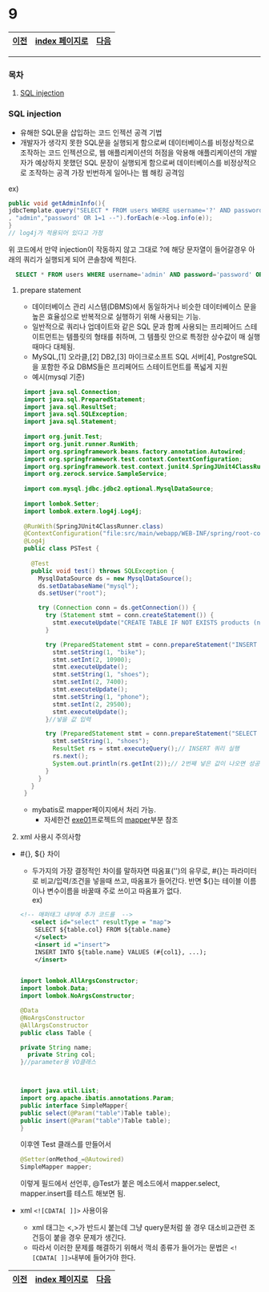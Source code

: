 # 9

[이전](./08.md)|[index 페이지로](./00index.md) |[다음](./10.md)
---|---|---
<hr>

### 목차
1. [SQL injection](#SQL-injection)

### SQL injection
  
  - 유해한 SQL문을 삽입하는 코드 인젝션 공격 기법
  - 개발자가 생각지 못한 SQL문을 실행되게 함으로써 데이터베이스를 비정상적으로 조작하는 코드 인젝션으로,
웹 애플리케이션의 허점을 악용해 애플리케이션의 개발자가 예상하지 못했던 SQL 문장이 실행되게 함으로써 데이터베이스를 비정상적으로 조작하는 공격
가장 빈번하게 일어나는 웹 해킹 공격임
  
  ex) <br>
  
  ```java
  public void getAdminInfo(){
  jdbcTemplate.query("SELECT * FROM users WHERE username='?' AND password='?'"
  , "admin","password' OR 1=1 --").forEach(e->log.info(e));
  }
  // log4j가 적용되어 있다고 가정
  ```
  위 코드에서 만약 injection이 작동하지 않고 그대로 ?에 해당 문자열이 들어갈경우 아래의 쿼리가 실행되게 되어 콘솔창에 찍힌다.
  ```sql
    SELECT * FROM users WHERE username='admin' AND password='password' OR 1=1 --'
  ```
  
1. prepare statement
  
   + 데이터베이스 관리 시스템(DBMS)에서 동일하거나 비슷한 데이터베이스 문을 높은 효율성으로 반복적으로 실행하기 위해 사용되는 기능. 
   + 일반적으로 쿼리나 업데이트와 같은 SQL 문과 함께 사용되는 프리페어드 스테이트먼트는 템플릿의 형태를 취하며, 그 템플릿 안으로 특정한 상수값이 매 실행 때마다 대체됨.
   + MySQL,[1] 오라클,[2] DB2,[3] 마이크로소프트 SQL 서버[4], PostgreSQL을 포함한 주요 DBMS들은 프리페어드 스테이트먼트를 폭넓게 지원
   + 예시(mysql 기준)
   ```java
 	import java.sql.Connection;
 	import java.sql.PreparedStatement;
 	import java.sql.ResultSet;
 	import java.sql.SQLException;
 	import java.sql.Statement;
 	
 	import org.junit.Test;
 	import org.junit.runner.RunWith;
 	import org.springframework.beans.factory.annotation.Autowired;
 	import org.springframework.test.context.ContextConfiguration;
 	import org.springframework.test.context.junit4.SpringJUnit4ClassRunner;
 	import org.zerock.service.SampleService;
 	
 	import com.mysql.jdbc.jdbc2.optional.MysqlDataSource;
 	
 	import lombok.Setter;
 	import lombok.extern.log4j.Log4j;
 	
 	@RunWith(SpringJUnit4ClassRunner.class)
 	@ContextConfiguration("file:src/main/webapp/WEB-INF/spring/root-context.xml")
 	@Log4j
    public class PSTest {
      
      @Test
      public void test() throws SQLException {
        MysqlDataSource ds = new MysqlDataSource();
        ds.setDatabaseName("mysql");
        ds.setUser("root");

        try (Connection conn = ds.getConnection()) {
          try (Statement stmt = conn.createStatement()) {
            stmt.executeUpdate("CREATE TABLE IF NOT EXISTS products (name VARCHAR(40), price INT)");// 테이블 생성
          }

          try (PreparedStatement stmt = conn.prepareStatement("INSERT INTO products VALUES (?, ?)")) {
            stmt.setString(1, "bike");
            stmt.setInt(2, 10900);
            stmt.executeUpdate();
            stmt.setString(1, "shoes");
            stmt.setInt(2, 7400);
            stmt.executeUpdate();
            stmt.setString(1, "phone");
            stmt.setInt(2, 29500);
            stmt.executeUpdate();
          }//넣을 값 입력

          try (PreparedStatement stmt = conn.prepareStatement("SELECT * FROM products WHERE name = ?")) {
            stmt.setString(1, "shoes");
            ResultSet rs = stmt.executeQuery();// INSERT 쿼리 실행
            rs.next();
            System.out.println(rs.getInt(2));// 2번째 넣은 값이 나오면 성공
          }
        }
      }
    }
   ```
   + mybatis로 mapper페이지에서 처리 가능.
     * 자세한건 [exe01](https://github.com/pallenJ/booke/tree/master/exe01)프로젝트의 
       [mapper](https://github.com/pallenJ/booke/blob/master/exe01/02.md#Mapper)부분 참조
2. xml 사용시 주의사항
  
  + #{}, ${} 차이
    * 두가지의 가장 결정적인 차이를 말하자면 따옴표('')의 유무로, #{}는 파라미터로 비교/입력/조건을 넣을때 쓰고, 따옴표가 들어간다.
    반면 ${}는 테이블 이름이나 변수이름을 바꿀때 주로 쓰이고 따옴표가 없다.
    <br> ex)<br>
    
    ```xml
    <!-- 매퍼태그 내부에 추가 코드를  -->
       <select id="select" resultType = "map">
        SELECT ${table.col} FROM ${table.name} 
        </select>
        <insert id ="insert">
        INSERT INTO ${table.name} VALUES (#{col1}, ...);
        </insert>
    ```
    
    ```java

    import lombok.AllArgsConstructor;
    import lombok.Data;
    import lombok.NoArgsConstructor;

    @Data
    @NoArgsConstructor
    @AllArgsConstructor
    public class Table {
	
  	private String name;
	  private String col;
    }//parameter용 VO클래스
    
    
    
    import java.util.List;
    import org.apache.ibatis.annotations.Param;
    public interface SimpleMapper{
    public select(@Param("table")Table table);
    public insert(@Param("table")Table table);
    }
    ```
    이후엔 Test 클래스를 만들어서 
    ```java
    @Setter(onMethod_=@Autowired)
    SimpleMapper mapper;
    ```
    이렇게 필드에서 선언후, @Test가 붙은 메소드에서 mapper.select, mapper.insert를 테스트 해보면 됨.
    
  + xml ```<![CDATA[ ]]>``` 사용이유
     * xml 태그는 <,>가 반드시 붙는데 그냥 query문처럼 쓸 경우 대소비교관련 조건등이 붙을 경우 문제가 생긴다.
     * 따라서 이러한 문제를 해결하기 위해서 꺽쇠 종류가 들어가는 문법은 ```<![CDATA[ ]]>```내부에 들어가야 한다.
    
    
[이전](./08.md)|[index 페이지로](./00index.md) |[다음](./10.md)
---|---|---
